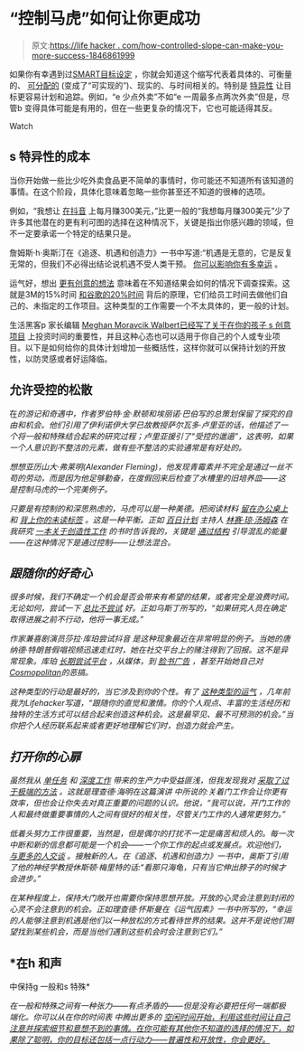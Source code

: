 # “控制马虎”如何让你更成功

> 原文:[https://life hacker . com/how-controlled-slope-can-make-you-more-success-1846861999](https://lifehacker.com/how-controlled-sloppiness-can-make-you-more-successful-1846861999)

如果你有幸遇到过[SMART目标设定](https://lifehacker.com/achieve-goals-using-the-s-m-a-r-t-method-5345211) ，你就会知道这个缩写代表着具体的、可衡量的、 [可分配的](https://community.mis.temple.edu/mis0855002fall2015/files/2015/10/S.M.A.R.T-Way-Management-Review.pdf) (变成了“可实现的”)、现实的、与时间相关的。特别是 [特异性](https://lifehacker.com/if-smart-goals-dont-work-for-you-try-fast-goals-instea-1839135232) 让目标更容易计划和追踪。例如，“e 少点外卖”不如“e 一周最多点两次外卖”但是，尽管b 变得具体可能是有用的，但在一些更复杂的情况下，它也可能适得其反。

Watch

## s 特异性的成本

当你开始做一些比少吃外卖食品更不简单的事情时，你可能还不知道所有该知道的事情。在这个阶段，具体化意味着忽略一些你甚至还不知道的很棒的选项。

例如，“我想让 [在抖音](https://twocents.lifehacker.com/how-much-money-can-you-make-on-tiktok-1845773683) 上每月赚300美元，”比更一般的“我想每月赚300美元”少了许多其他潜在的更有利可图的选择在这种情况下，关键是指出你感兴趣的领域，但不一定要承诺一个特定的结果只是。

詹姆斯·h·奥斯汀在《追逐、机遇和创造力》一书中写道:“机遇是无意的，它是反复无常的，但我们不必得出结论说机遇不受人类干预。 [你可以影响你有多幸运](https://lifehacker.com/how-to-create-your-own-luck-1693949106) 。

运气好，想出 [更有创意的想法](https://herbertlui.net/how-to-be-more-creative) 意味着在不知道结果会如何的情况下调查探索。这就是3M的15%时间 [和谷歌的20%时间](https://en.wikipedia.org/wiki/20%25_Project) 背后的原理，它们给员工时间去做他们自己的、未指定的工作项目。这种类型的工作需要一个不太具体的，更一般的计划。

生活黑客p 家长编辑 [Meghan Moravcik Walbert已经写了关于在你的孩子 s 创意项目](https://offspring.lifehacker.com/invest-in-your-kid-s-creative-summer-project-1843983230) 上投资时间的重要性，并且这种心态也可以适用于你自己的个人或专业项目。以下是如何给你的具体计划增加一些概括性，这样你就可以保持计划的开放性，以防灵感或者好运降临。

## 允许受控的松散

在[](https://books.google.ca/books?id=ORJVDALLF0kC&pg=PA192&lpg=PA192&dq=The+crowning+reward+of+general+planning+is+that+it+will+preserve+a+freedom+of+inquiry,+a+freedom+of+opportunity,+that+it+is+not+only+rational+and+efficient,+but+is+also+a+part+of+a+good+way+of+life%22&source=bl&ots=8YId931XoF&sig=ACfU3U0w4a9NHuWSytUsv0dV7B1FAfMRMQ&hl=en&sa=X&ved=2ahUKEwiI1ZPD55HvAhUYGFkFHU1bBDoQ6AEwAHoECAQQAw#v=onepage&q=The%20crowning%20reward%20of%20general%20planning%20is%20that%20it%20will%20preserve%20a%20freedom%20of%20inquiry%2C%20a%20freedom%20of%20opportunity%2C%20that%20it%20is%20not%20only%20rational%20and%20efficient%2C%20but%20is%20also%20a%20part%20of%20a%20good%20way%20of%20life%22&f=false)*的游记和奇遇中，作者罗伯特·金·默顿和埃丽诺·巴伯写的总策划保留了探究的自由和机会。他们引用了伊利诺伊大学已故教授萨尔瓦多·卢里亚的话，他描述了一个将一般和特殊结合起来的研究过程；卢里亚援引了“受控的邋遢”，这表明，如果一个人意识到不整洁的元素，做有些不整洁的实验通常是有好处的。*

*想想亚历山大·弗莱明(Alexander Fleming)，他发现青霉素并不完全是通过一丝不苟的劳动，而是因为他足够勤奋，在度假回来后检查了水槽里的旧培养皿——这是控制马虎的一个完美例子。*

*只要是有控制的和深思熟虑的，马虎可以是一种美德。把阅读材料 [留在办公桌上](https://lifehacker.com/why-creative-geniuses-often-keep-a-messy-desk-1534885018) 和 [背上你的未读标签](https://lifehacker.com/organize-your-browser-tabs-with-onetab-but-back-them-u-1837740779) 。这是一种平衡。正如 [百日计划](https://the100dayproject.org/) 主持人 [林赛·琼·汤姆森](http://www.lindsayjean.co/) 在我研究 [一本关于创造性工作](https://herbertlui.net/reps/) 的书时告诉我的，关键是 [通过结构](https://herbertlui.net/daily-creative-challenges-creativity-activity/) 引导混乱的能量——在这种情况下是通过控制——让想法混合。*

## *跟随你的好奇心*

*很多时候，我们不确定一个机会是否会带来有希望的结果，或者完全是浪费时间。无论如何，尝试一下 [总比不尝试](https://herbertlui.net/four-step-creative-process/) 好。正如乌斯丁所写的，“如果研究人员在确定取得进展之前不行动，他将一事无成。”*

*作家兼喜剧演员莎拉·库珀尝试抖音 是这种现象最近在非常明显的例子。当她的唐纳德·特朗普假唱视频迅速走红时，她在社交平台上的赌注得到了回报。这不是异常现象。库珀 [长期尝试平台](https://www.fastcompany.com/90608957/experimentation-is-key-to-opportunity-here-are-3-ways-to-build-it-into-your-daily-routine) ，从媒体，到 [脸书广告](https://medium.com/more-or-less/facebook-zombies-f8a690084c0d) ，甚至开始她自己对[*Cosmopolitan*](https://web.archive.org/web/20131227051924/http://oolalove.com/)的恶搞。*

*这种类型的行动是最好的，当它涉及到你的个性。有了 [这种类型的运气](https://lifehacker.com/how-to-create-your-own-luck-1693949106) ，几年前我为Lifehacker写道，“跟随你的直觉和激情。你的个人观点、丰富的生活经历和独特的生活方式可以结合起来创造这种机会。这是最罕见、最不可预测的机会。”当你把个人经历联系起来或者更好地理解它们时，创造力就会产生。*

## *打开你的心扉*

*虽然我从 [单任务](https://lifehacker.com/a-case-for-singletasking-the-one-task-at-a-time-method-5646560) 和 [深度工作](https://lifehacker.com/block-off-time-for-deep-work-to-make-headway-on-your-1745622623) 带来的生产力中受益匪浅，但我发现我对 [采取了过于极端的方法](https://forge.medium.com/how-distractions-made-my-writing-better-5d4d8c1129e1) 。这就是理查德·海明在这篇演讲 中所说的:关着门工作会让你更有效率，但也会让你失去对真正重要的问题的认识。他说，“我可以说，开门工作的人和最终做重要事情的人之间有很好的相关性，尽管关门工作的人通常更努力。”*

*低着头努力工作很重要，*当然是*，但是偶尔的打扰不一定是痛苦和烦人的。每一次中断和新的信息都可能是一个机会——一个你工作的起点或发展点。欢迎他们， [与更多的人交谈](https://lifehacker.com/beyond-event-hopping-how-to-step-up-your-professional-1657396328) 。接触新的人。在《追逐、机遇和创造力》一书中，奥斯丁引用了他的神经学教授休斯顿·梅里特的话:“看那只海龟，只有当它伸出脖子的时候才会进步。”*

*在某种程度上，保持大门敞开也需要你保持思想开放。开放的心灵会注意到封闭的心灵不会注意到的机会。正如理查德·怀斯曼在《运气因素》一书中所写的，“幸运的人能够注意到机遇是他们以一种放松的方式看待世界的结果。这并不是说他们期望找到某些机会，而是当他们遇到这些机会时会注意到它们。”*

## *在h 和声
中保持g 一般和s 特殊*

*在一般和特殊之间有一种张力——有点矛盾的——但是没有必要把任何一端都极端化。你可以从在你的时间表 中腾出更多的 [空闲时间开始，利用这些时间让自己注意并探索细节和意想不到的事情。在你可能有其他你不知道的选择的情况下，如果除了聪明，你的目标还包括一点行动力——普遍性和开放性，你会更好。](https://lifehacker.com/make-your-job-feel-less-like-work-with-20-time-5932586)*